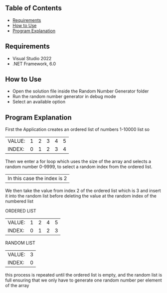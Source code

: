 ## Table of Contents
- [Requirements](#requirements)
- [How to Use](#how-to-use)
- [Program Explanation](#program-explanation)

## Requirements 
- Visual Studio 2022
- .NET Framework, 6.0

## How to Use 
- Open the solution file inside the Random Number Generator folder
- Run the random number generator in debug mode
- Select an available option

## Program Explanation 
<p> First the Application creates an ordered list of numbers 1-10000 list so
<table>
	<tr>
                <td>VALUE:</td>
                <td>1</td>
                <td>2</td>
                <td>3</td>
                <td>4</td>
                <td>5</td>
            </tr>
            <tr>
                <td>INDEX:</td>
                <td>0</td>
                <td>1</td>
                <td>2</td>
                <td>3</td>
                <td>4</td>
            </tr>
</table>
<p>Then we enter a for loop which uses the size of the array and selects a random number 0-9999, to select a random index from the ordered list. </p>
<table>
	     <tr>
       		<td>In this case the index is 2</td>
            </tr>
</table>
<p>We then take the value from index 2 of the ordered list which is 3 and insert it into the random list before deleting the value at the random index of the numbered list</p>
<p>ORDERED LIST</p>
<table>
            <tr>
                <td>VALUE:</td>
                <td>1</td>
                <td>2</td>
                <td>4</td>
                <td>5</td>
            </tr>
            <tr>
                <td>INDEX:</td>
                <td>0</td>
                <td>1</td>
                <td>2</td>
                <td>3</td>
            </tr>
</table>
<p>RANDOM LIST</p>
<table>
             <tr>
                <td>VALUE:</td>
                <td>3</td>
             </tr>
             <tr>
                <td>INDEX:</td>
                <td>0</td>
             </tr>
</table>
<p>this process is repeated until the ordered list is empty, and the random list is full ensuring that we only have to generate one random number per element of the array</p>
